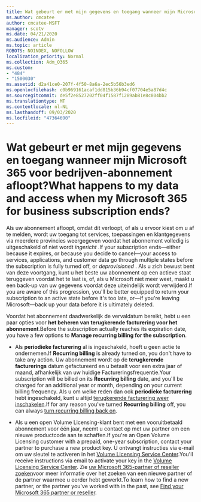 ```yaml
---
title: Wat gebeurt er met mijn gegevens en toegang wanneer mijn Microsoft 365 voor bedrijven-abonnement afloopt?
ms.author: cmcatee
author: cmcatee-MSFT
manager: scotv
ms.date: 04/21/2020
ms.audience: Admin
ms.topic: article
ROBOTS: NOINDEX, NOFOLLOW
localization_priority: Normal
ms.collection: Adm_O365
ms.custom:
- "484"
- "1500030"
ms.assetid: d2a41ce0-207f-4f50-8a6a-2ec5b56b3ed6
ms.openlocfilehash: c0b969161acaf1dd815b36b94cf07704e5a87d4c
ms.sourcegitcommit: de5f2e8527202ff04f1587f1289ab81e8c804bb2
ms.translationtype: MT
ms.contentlocale: nl-NL
ms.lasthandoff: 09/03/2020
ms.locfileid: "47364690"
---
```

# <a name="what-happens-to-my-data-and-access-when-my-microsoft-365-for-business-subscription-ends"></a><span data-ttu-id="ba824-102">Wat gebeurt er met mijn gegevens en toegang wanneer mijn Microsoft 365 voor bedrijven-abonnement afloopt?</span><span class="sxs-lookup"><span data-stu-id="ba824-102">What happens to my data and access when my Microsoft 365 for business subscription ends?</span></span>

<span data-ttu-id="ba824-103">Als uw abonnement afloopt, omdat dit verloopt, of als u ervoor kiest om u af te melden, wordt uw toegang tot services, toepassingen en klantgegevens via meerdere provincies weergegeven voordat het abonnement volledig is uitgeschakeld of niet wordt  *ingericht*  .</span><span class="sxs-lookup"><span data-stu-id="ba824-103">If your subscription ends—either because it expires, or because you decide to cancel—your access to services, applications, and customer data go through multiple states before the subscription is fully turned off, or  *deprovisioned*  .</span></span> <span data-ttu-id="ba824-104">Als u zich bewust bent van deze voortgang, kunt u het beste uw abonnement op een actieve staat teruggeven voordat het te laat is, of, als u Microsoft niet meer weet, maakt u een back-up van uw gegevens voordat deze uiteindelijk wordt verwijderd.</span><span class="sxs-lookup"><span data-stu-id="ba824-104">If you are aware of this progression, you'll be better equipped to return your subscription to an active state before it's too late, or—if you're leaving Microsoft—back up your data before it is ultimately deleted.</span></span>
  
<span data-ttu-id="ba824-105">Voordat het abonnement daadwerkelijk de vervaldatum bereikt, hebt u een paar opties voor **het beheren van terugkerende facturering voor het abonnement**.</span><span class="sxs-lookup"><span data-stu-id="ba824-105">Before the subscription actually reaches its expiration date, you have a few options to **Manage recurring billing for the subscription**.</span></span>
  
- <span data-ttu-id="ba824-106">Als **periodieke facturering** al is ingeschakeld, hoeft u geen actie te ondernemen.</span><span class="sxs-lookup"><span data-stu-id="ba824-106">If **Recurring billing** is already turned on, you don't have to take any action.</span></span> <span data-ttu-id="ba824-107">Uw abonnement wordt op de **terugkerende facturerings** datum gefactureerd en u betaalt voor een extra jaar of maand, afhankelijk van uw huidige Factureringsfrequentie.</span><span class="sxs-lookup"><span data-stu-id="ba824-107">Your subscription will be billed on its **Recurring billing** date, and you'll be charged for an additional year or month, depending on your current billing frequency.</span></span> <span data-ttu-id="ba824-108">Als u om welke reden dan ook **periodieke facturering** hebt ingeschakeld, kunt u altijd [terugkerende facturering weer inschakelen](https://docs.microsoft.com/microsoft-365/commerce/subscriptions/renew-your-subscription#turn-recurring-billing-off-or-on).</span><span class="sxs-lookup"><span data-stu-id="ba824-108">If for any reason you've turned **Recurring billing** off, you can always [turn recurring billing back on](https://docs.microsoft.com/microsoft-365/commerce/subscriptions/renew-your-subscription#turn-recurring-billing-off-or-on).</span></span>

- <span data-ttu-id="ba824-109">Als u een open Volume Licensing-klant bent met een vooruitbetaald abonnement voor één jaar, neemt u contact op met uw partner om een nieuwe productcode aan te schaffen.</span><span class="sxs-lookup"><span data-stu-id="ba824-109">If you're an Open Volume Licensing customer with a prepaid, one-year subscription, contact your partner to purchase a new product key.</span></span> <span data-ttu-id="ba824-110">U ontvangt instructies via e-mail om uw sleutel te activeren in het [Volume Licensing Service Center](https://go.microsoft.com/fwlink/p/?LinkID=282016).</span><span class="sxs-lookup"><span data-stu-id="ba824-110">You'll receive instructions via email to activate your key in the [Volume Licensing Service Center](https://go.microsoft.com/fwlink/p/?LinkID=282016).</span></span> <span data-ttu-id="ba824-111">Zie [uw Microsoft 365-partner of reseller zoeken](https://docs.microsoft.com/microsoft-365/admin/manage/find-your-partner-or-reseller)voor meer informatie over het zoeken van een nieuwe partner of de partner waarmee u eerder hebt gewerkt.</span><span class="sxs-lookup"><span data-stu-id="ba824-111">To learn how to find a new partner, or the partner you've worked with in the past, see [Find your Microsoft 365 partner or reseller](https://docs.microsoft.com/microsoft-365/admin/manage/find-your-partner-or-reseller).</span></span>